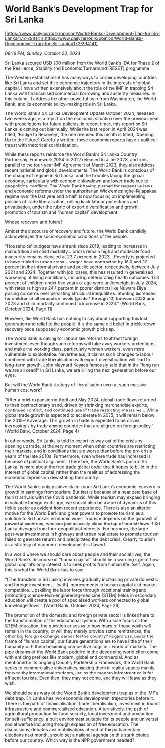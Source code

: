 # World Bank’s Development Trap for Sri Lanka

[https://www.dailymirror.lk/opinion/World-Banks-Development-Trap-for-Sri-Lanka/172-294141](https://www.dailymirror.lk/opinion/World-Banks-Development-Trap-for-Sri-Lanka/172-294141)

*09:19 PM, Sunday, October 20, 2024*

Sri Lanka secured USD 200 million from the World Bank’s IDA for Phase 2 of the Resilience, Stability and Economic Turnaround (RESET) programme

The Western establishment has many ways to corner developing countries like Sri Lanka and set their economic trajectory in the interests of global capital. I have written extensively about the role of the IMF in trapping Sri Lanka with financialised commercial borrowing and austerity measures. In this column, I address the other powerful twin from Washington, the World Bank, and its economic policy-making role in Sri Lanka.

The World Bank’s Sri Lanka Development Update October 2024, released two weeks ago, is a report on the economic situation over the previous year with prescriptions for future policies. In recent times, this report on Sri Lanka is coming out biannually. While the last report in April 2024 was titled, ‘Bridge to Recovery’, the one released this month is titled, ‘Opening Up to the Future’. Carefully written, these economic reports have a political thrust with rhetorical sophistication.

While these reports reinforce the World Bank’s Sri Lanka Country Partnership Framework 2024 to 2027 released in June 2023, and runs parallel to the four-year IMF Agreement of March 2023, they also address recent national and global developments. The World Bank is conscious of the change of regime in Sri Lanka, and the troubles facing the global economy, particularly with economic slowdown and lower trade due to geopolitical conflicts. The World Bank having pushed for regressive laws and economic reforms under the authoritarian Wickremesinghe-Rajapaksa regime over the last year and a half, is now focusing on implementing policies of trade liberalisation, rolling back labour protections and privatisation, under the rubric of export diversification and growth, promotion of tourism and “human capital” development.

Whose recovery and future?

Amidst the discourse of recovery and future, the World Bank candidly acknowledges the socio-economic conditions of the people.

“Households’ budgets have shrunk since 2019, leading to increases in malnutrition and child mortality… prices remain high and moderate food insecurity remains elevated at 23.7 percent in 2023… Poverty is projected to have tripled in urban areas… wages have contracted by 16.9 and 22 percent in the informal private and public sector, respectively, between July 2021 and 2024. Together with job losses, this has resulted in generalised worsening of living conditions, including deteriorating health outcomes. 17.3 percent of children under five years of age were underweight in July 2024, with rates as high as 24.7 percent in poorer districts like Nuwara Eliya posing concerns over persisting structural inequalities. Stunting increased for children at all education levels (grade 1 through 10) between 2022 and 2023 and child mortality continued to increase in 2023.” (World Bank, October 2024, Page 11)

However, the World Bank has nothing to say about supporting this lost generation and relief to the people. It is the same old belief in trickle down recovery once supposedly economic growth picks up.

The World Bank is calling for labour law reforms to attract foreign investment, even though such reforms will take away workers protections, and make the working class, particularly women workers, even more vulnerable to exploitation. Nevertheless, it claims such changes to labour combined with trade liberalisation with export diversification will lead to long-term growth. John Maynard Keynes famously said that in the “long run we are all dead!” In Sri Lanka, we are killing the next generation before our eyes.

But will the World Bank strategy of liberalisation even at such massive human cost work?

“After a brief expansion in April and May 2024, global trade flows returned to their contractionary trend, driven by shrinking merchandise exports, continued conflict, and continued use of trade restricting measures… While global trade growth is expected to accelerate in 2025, it will remain below the 2015–19 average. This growth in trade is expected to be driven increasingly by trade among countries that are aligned on foreign policy.” (World Bank, October 2024, Page 4)

In other words, Sri Lanka is told to export its way out of the crisis by opening up trade, at the very moment when other countries are restricting their markets, and in conditions that are worse than before the pre-crisis years of the late 2010s. Furthermore, even where trade has increased is because of political alignment. Therefore, the World Bank’s push in Sri Lanka, is more about the free trade global order that it hopes to build in the interest of global capital, rather than the realities of addressing the economic depression devastating the country.

The World Bank’s only positive claim about Sri Lanka’s economic recovery is growth in earnings from tourism. But that is because of a near zero base of tourist arrivals with the Covid pandemic. While tourism may expand bringing in valuable foreign exchange, we should also be aware of dynamics of this fickle sector as evident from recent experience. There is also an ulterior motive for the World Bank and great powers to promote tourism as a solution to Sri Lanka’s economic woes. Tourism depends on the goodwill of powerful countries, who can just as easily close the tap of tourist flows if Sri Lanka diverges from their geopolitical interests. Furthermore, the large post-war investments in highways and urban real estate to promote tourism failed to generate returns and precipitated the debt crisis. Clearly, tourism as a strategy of economic development is flawed.

In a world where we should care about people and their social lives, the World Bank’s discourse of “human capital” should be a warning sign of how global capital’s only interest is to seek profits from human life itself. Again, this is what the World Bank has to say:

“[The transition in Sri Lanka] involves gradually increasing private domestic and foreign investment... [with] improvements in human capital and market competition. Upskilling the labor force through vocational training and promoting science-tech-engineering-medicine [STEM] fields in secondary education will create a pool of specialised workers connected to global knowledge flows.” (World Bank, October 2024, Page 28)

The promotion of the domestic and foreign private sector is linked here to the transformation of the educational system. With a sole focus on the STEM education, the question arises as to how many of those youth will remain in the country, or will they merely provide some remittances, the other big foreign exchange earner for the country? Regardless, under the frame of “human capital”, our future generations are to have little of their humanity with them becoming competitive cogs in a world of markets. The pipe dreams of the World Bank peddled in the developing world often come with enticing prefixes like modern, global and commercial. And as mentioned in its ongoing Country Partnership Framework, the World Bank seeks to commercialise universities, making them in reality spaces mainly for wealthy international students, just as the modern infrastructure is for affluent tourists. Even then, they may not come, and they will leave as they wish.

We should be as wary of the World Bank’s development trap as of the IMF’s debt trap. Sri Lanka has two economic development trajectories before it. There is the path of financialisation, trade liberalisation, investment in tourist infrastructure and commercialised education. Alternatively, the path of agricultural production for food security, local investment and production for self-sufficiency, a built environment suitable for its people and universal social welfare including through expansion of free education. The discussions, debates and mobilisations ahead of the parliamentary elections next month, should set a national agenda on this stark choice before our country. Which way is the NPP government headed?

